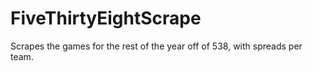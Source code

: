 # FiveThirtyEightScrape
Scrapes the games for the rest of the year off of 538, with spreads per team.
